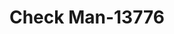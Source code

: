 ---
f_zip-code: 32351
f_state-code: FL
title: Check Man-13776
f_phone: 850-875-3744
f_city-only: Quincy
f_address: 3 S 11th Street Quincy
f_location-unique-id: '13776'
slug: check-man-13776
updated-on: '2024-05-30T13:46:58.046Z'
created-on: '2024-05-30T13:36:59.803Z'
published-on: '2024-05-30T13:54:32.469Z'
f_city-state: cms/city/quincy-fl.md
f_company: cms/company/check-man.md
f_state: cms/state/florida.md
layout: '[payday-loan].html'
tags: payday-loan
---